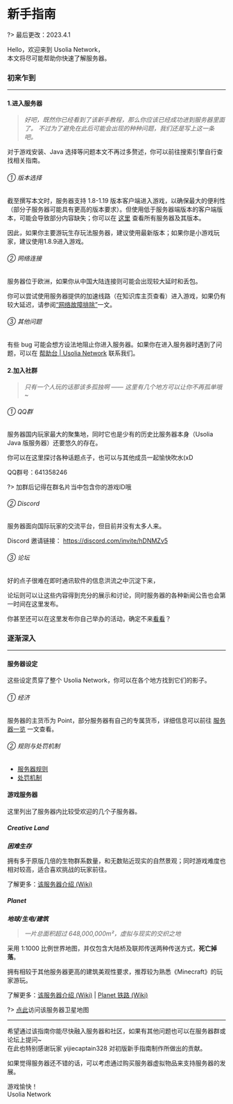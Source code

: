 # 新手指南

?> 最后更改：2023.4.1

Hello，欢迎来到 Usolia Network，<br>
本文将尽可能帮助你快速了解服务器。

### 初来乍到

----------

#### 1.进入服务器


> *好吧，既然你已经看到了该新手教程，那么你应该已经成功进到服务器里面了。*
> *不过为了避免在此后可能会出现的种种问题，我们还是写上这一条吧。*

对于游戏安装、Java 选择等问题本文不再过多赘述，你可以前往搜索引擎自行查找相关指南。

###### ① 版本选择

截至撰写本文时，服务器支持 1.8-1.19 版本客户端进入游戏，以确保最大的便利性（部分子服务器可能具有更高的版本要求）。但使用低于服务器端版本的客户端版本，可能会导致部分内容缺失；你可以在 [这里](https://docs.usolia.net/#/docs/server/servers) 查看所有服务器及其版本。

因此，如果你主要游玩生存玩法服务器，建议使用最新版本；如果你是小游戏玩家，建议使用1.8.9进入游戏。

###### ② 网络连接

服务器位于欧洲，如果你从中国大陆连接则可能会出现较大延时和丢包。

你可以尝试使用服务器提供的加速线路（在知识库主页查看）进入游戏，如果仍有较大延迟，请参阅[“网络故障排除”](https://docs.usolia.net/#/csje/network-troubleshoot)一文。

###### ③ 其他问题

有些 bug 可能会想方设法地阻止你进入服务器。如果你在进入服务器时遇到了问题，可以在 [帮助台 | Usolia Network](https://usolia.net/forums/support/) 联系我们。

#### 2.加入社群

> *只有一个人玩的话那该多孤独啊 ——*
> *这里有几个地方可以让你不再孤单哦 ~*

###### ① QQ群

服务器国内玩家最大的聚集地，同时它也是少有的历史比服务器本身（Usolia Java 版服务器）还要悠久的存在。

你可以在这里探讨各种话题点子，也可以与其他成员一起愉快吹水(xD

QQ群号：641358246

?> 加群后记得在群名片当中包含你的游戏ID哦

###### ② Discord 

服务器面向国际玩家的交流平台，但目前并没有太多人来。

Discord 邀请链接： https://discord.com/invite/hDNMZv5

###### ③ 论坛 

好的点子很难在即时通讯软件的信息洪流之中沉淀下来，

论坛则可以让这些内容得到充分的展示和讨论，同时服务器的各种新闻公告也会第一时间在这里发布。

你甚至还可以在这里发布你自己举办的活动，确定不来[看看](https://usolia.net/forums/%E7%A4%BE%E5%8C%BA%E6%B4%BB%E5%8A%A8.12/)？

### 逐渐深入

----------

#### 服务器设定

这些设定贯穿了整个 Usolia Network，你可以在各个地方找到它们的影子。

###### ① 经济

服务器的主货币为 Point，部分服务器有自己的专属货币，详细信息可以前往 [服务器一览](https://docs.usolia.net/#/docs/server/servers) 一文查看。

###### ② 规则与处罚机制

 - [服务器规则](https://usolia.net/rules)
 - [处罚机制](https://docs.usolia.net/#/mechanism/punishments)


#### 游戏服务器

这里列出了服务器内比较受欢迎的几个子服务器。

##### Creative Land

***困难生存***

拥有多于原版几倍的生物群系数量，和无数贴近现实的自然景观；同时游戏难度也相对较高，适合喜欢挑战的玩家前往。

了解更多：[该服务器介绍 (Wiki)](https://wiki.usolia.net/index.php?title=Creative_Land_II)


##### Planet

***地球/生电/建筑***

> *一片总面积超过 648,000,000m²，虚拟与现实的交织之地*

采用 1:1000 比例世界地图，并仅包含大陆桥及联邦传送两种传送方式，**死亡掉落**。

拥有相较于其他服务器更高的建筑美观性要求，推荐较为熟悉《Minecraft》的玩家游玩。

了解更多：[该服务器介绍 (Wiki)](https://wiki.usolia.net/index.php?title=Planet) | [Planet 铁路 (Wiki)](https://wiki.usolia.net/index.php?title=Planet%E9%93%81%E8%B7%AF)

?> [点此](https://satellite.coldplays.net)访问该服务器卫星地图
 
 
----------

希望通过该指南你能尽快融入服务器和社区，如果有其他问题也可以在服务器群或论坛上提问~<br>
在此也特别感谢玩家 yijiecaptain328 对初版新手指南制作所做出的贡献。

如果觉得服务器还不错的话，可以考虑通过购买服务器虚拟物品来支持服务器的发展。

游戏愉快！<br>
Usolia Network
